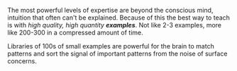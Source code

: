 The most powerful levels of expertise are beyond the conscious mind, intuition that often can't be explained. Because of this the best way to teach is with _high quality, high quantity **examples**_. Not like 2-3 examples, more like 200-300 in a compressed amount of time.

Libraries of 100s of small examples are powerful for the brain to match patterns and sort the signal of important patterns from the noise of surface concerns.
